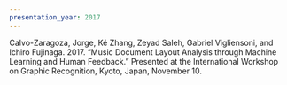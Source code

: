 ```yaml
---
presentation_year: 2017
---
```

Calvo-Zaragoza, Jorge, Ké Zhang, Zeyad Saleh, Gabriel Vigliensoni, and Ichiro Fujinaga. 2017. “Music Document Layout Analysis through Machine Learning and Human Feedback.” Presented at the International Workshop on Graphic Recognition, Kyoto, Japan, November 10.
